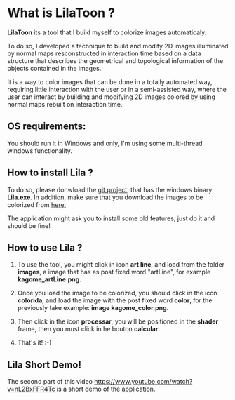 # What is LilaToon ?

**LilaToon** its a tool that I build myself to colorize images automaticaly.

To do so, I developed a technique to build and modify 2D images illuminated by normal maps resconstructed in interaction time based on a data structure that describes the geometrical and topological information of the objects contained in the images.

It is a way to color images that can be done in a totally automated way, requiring little interaction with the user or in a semi-assisted way, where the user can interact by building and modifying 2D images colored by using normal maps rebuilt on interaction time.

## OS requirements:
You should run it in Windows and only, I'm using some multi-thread windows functionality. 

## How to install Lila ?
To do so, please donwload the [git project](https://github.com/micheliknechtel/lilaToon/tree/master/LilaToon 
), that has the windows binary **Lila.exe**. In addition, make sure that you download the images to be colorized from [here.](https://github.com/micheliknechtel/lilaToon/tree/master/images)

The application might ask you to install some old features, just do it and should be fine!

## How to use Lila ?
1. To use the tool, you might click in icon **art line**, and load from the folder **images**, a image that has as
post fixed word "artLine", for example **kagome_artLine.png**.

2. Once you load the image to be colorized, you should click in the icon **colorida**, and load the image with the post fixed word **color**, for the previously  take example: **image kagome_color.png**.

3. Then click in the icon **processar**, you will be positioned in the **shader** frame, then you must click in he bouton **calcular**.

4. That's it! :-)

## Lila Short Demo!
The second part of this video https://www.youtube.com/watch?v=nL2BxFFR4Tc is a short demo of the application.

